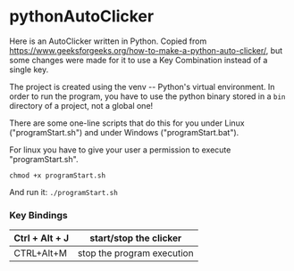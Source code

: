 # pythonAutoClicker
Here is an AutoClicker written in Python. Copied from https://www.geeksforgeeks.org/how-to-make-a-python-auto-clicker/, but some changes were made for it to use a Key Combination instead of a single key.

The project is created using the venv -- Python's virtual environment. In order to run the program, you have to use the python binary stored in a `bin` directory of a project, not a global one!

There are some one-line scripts that do this for you under Linux ("programStart.sh") and under Windows ("programStart.bat").

For linux you have to give your user a permission to execute "programStart.sh".

`chmod +x programStart.sh`

And run it: `./programStart.sh`

### Key Bindings

| Ctrl + Alt + J | start/stop the clicker |
| ---------------| -----------------------|
| CTRL+Alt+M | stop the program execution |
